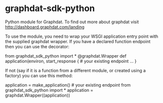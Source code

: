 graphdat-sdk-python
===================

Python module for Graphdat. To find out more about graphdat visit http://dashboard.graphdat.com/landing

To use the module, you need to wrap your WSGI application entry point with the supplied graphdat wrapper.
If you have a declared function endpoint then you can use the decorator:

from graphdat_sdk_python import *
@graphdat.Wrapper
def application(environ, start_response { # your existing endpoint
	...
}

If not (say if it is a function from a different module, or created using a factory) you can use this method:

application = make_application() # your existing endpoint
from graphdat_sdk_python import *
application = graphdat.Wrapper((application))
